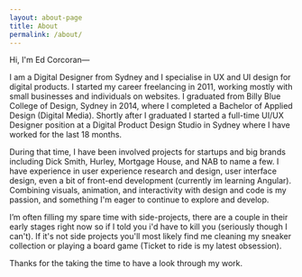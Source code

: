 ```yaml
---
layout: about-page
title: About
permalink: /about/
---
```


Hi, I'm Ed Corcoran—

I am a Digital Designer from Sydney and I specialise in UX and UI design for digital products. I started my career freelancing in 2011, working mostly with small businesses and individuals on websites. I graduated from Billy Blue College of Design, Sydney in 2014, where I completed a Bachelor of Applied Design (Digital Media). Shortly after I graduated I started a full-time UI/UX Designer position at a Digital Product Design Studio in Sydney where I have worked for the last 18 months.

During that time, I have been involved projects for startups and big brands including Dick Smith, Hurley, Mortgage House, and NAB to name a few. I have experience in user experience research and design, user interface design, even a bit of front-end development (currently im learning Angular). Combining visuals, animation, and interactivity with design and code is my passion, and something I'm eager to continue to explore and develop.

I’m often filling my spare time with side-projects, there are a couple in their early stages right now so if I told you i'd have to kill you (seriously though I can't). If it's not side projects you'll most likely find me cleaning my sneaker collection or playing a board game (Ticket to ride is my latest obsession).

Thanks for the taking the time to have a look through my work.
